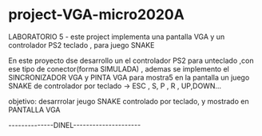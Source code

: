 # project-VGA-micro2020A
LABORATORIO 5 - este project implementa una pantalla VGA y un controlador PS2 teclado , para juego SNAKE


En este proyecto dse desarrollo un el controlador PS2 para unteclado ,con ese tipo de conector(forma SIMULADA) , ademas se implemento
el SINCRONIZADOR VGA y PINTA VGA para mostra5 en la pantalla un juego SNAKE de controlador por teclado -> ESC , S, P , R , UP,DOWN...

objetivo: desarrrolar jeugo SNAKE controlado por teclado, y mostrado en PANTALLA VGA

--------------DINEL---------------------
